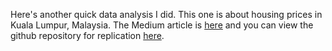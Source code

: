 Here's another quick data analysis I did. This one is about housing prices in Kuala Lumpur, Malaysia. The Medium article is [here](https://medium.com/@xtiangospod/housing-prices-in-kuala-lumpur-malaysia-813be115ecb9) and you can view the github repository for replication [here](https://github.com/cmgospod/Kuala_Lumpur).